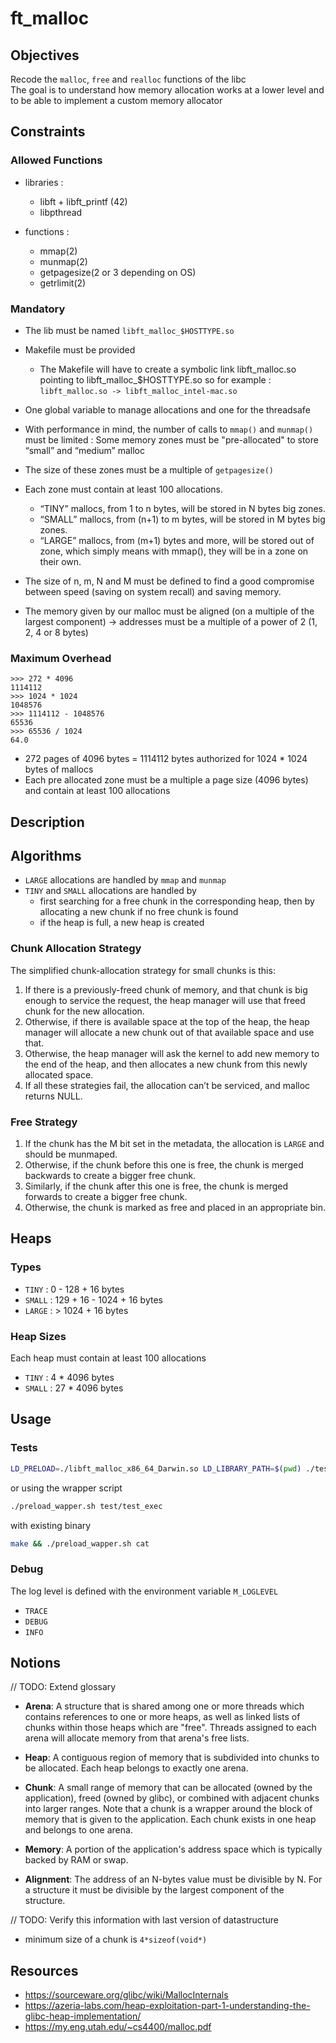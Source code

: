 # ft_malloc


## Objectives

Recode the `malloc`, `free` and `realloc` functions of the libc   
The goal is to understand how memory allocation works at a lower level and to be able to implement a custom memory allocator  


## Constraints

### Allowed Functions

- libraries :
    - libft + libft_printf (42)
    - libpthread 

- functions :
    - mmap(2)
    - munmap(2)
    - getpagesize(2 or 3 depending on OS)
    - getrlimit(2)

### Mandatory

- The lib must be named `libft_malloc_$HOSTTYPE.so`
- Makefile must be provided
    - The Makefile will have to create a symbolic link libft_malloc.so pointing to libft_malloc_$HOSTTYPE.so so for example : `libft_malloc.so -> libft_malloc_intel-mac.so`
- One global variable to manage allocations and one for the threadsafe
- With performance in mind, the number of calls to `mmap()` and `munmap()` must be limited : Some memory zones must be "pre-allocated" to store “small” and “medium” malloc
- The size of these zones must be a multiple of `getpagesize()`
- Each zone must contain at least 100 allocations.
    - “TINY” mallocs, from 1 to n bytes, will be stored in N bytes big zones.
    - “SMALL” mallocs, from (n+1) to m bytes, will be stored in M bytes big zones.
    - “LARGE” mallocs, from (m+1) bytes and more, will be stored out of zone, which simply means with mmap(), they will be in a zone on their own.
- The size of n, m, N and M must be defined to find a good compromise between speed (saving on system recall) and saving memory.

- The memory given by our malloc must be aligned (on a multiple of the largest component) -> addresses must be a multiple of a power of 2 (1, 2, 4 or 8 bytes)

### Maximum Overhead

```
>>> 272 * 4096
1114112
>>> 1024 * 1024
1048576
>>> 1114112 - 1048576
65536
>>> 65536 / 1024
64.0
```

- 272 pages of 4096 bytes = 1114112 bytes authorized for 1024 * 1024 bytes of mallocs  
- Each pre allocated zone must be a multiple a page size (4096 bytes) and contain at least 100 allocations

## Description


## Algorithms

- `LARGE` allocations are handled by `mmap` and `munmap`
- `TINY` and `SMALL` allocations are handled by 
    - first searching for a free chunk in the corresponding heap, then by allocating a new chunk if no free chunk is found
    - if the heap is full, a new heap is created


### Chunk Allocation Strategy

The simplified chunk-allocation strategy for small chunks is this:     

1) If there is a previously-freed chunk of memory, and that chunk is big enough to service the request, the heap manager will use that freed chunk for the new allocation.
2) Otherwise, if there is available space at the top of the heap, the heap manager will allocate a new chunk out of that available space and use that.
3) Otherwise, the heap manager will ask the kernel to add new memory to the end of the heap, and then allocates a new chunk from this newly allocated space.
4) If all these strategies fail, the allocation can’t be serviced, and malloc returns NULL.

### Free Strategy

1) If the chunk has the M bit set in the metadata, the allocation is `LARGE` and should be munmaped.
2) Otherwise, if the chunk before this one is free, the chunk is merged backwards to create a bigger free chunk.
3) Similarly, if the chunk after this one is free, the chunk is merged forwards to create a bigger free chunk.
4) Otherwise, the chunk is marked as free and placed in an appropriate bin.


## Heaps


### Types

- `TINY` : 0 - 128 + 16 bytes
- `SMALL` : 129 + 16 - 1024 + 16 bytes
- `LARGE` : > 1024 + 16  bytes


### Heap Sizes

Each heap must contain at least 100 allocations  

- `TINY` : 4 * 4096 bytes
- `SMALL` : 27 * 4096 bytes


## Usage

### Tests
```bash
LD_PRELOAD=./libft_malloc_x86_64_Darwin.so LD_LIBRARY_PATH=$(pwd) ./test/test_exec
```

or using the wrapper script
```bash
./preload_wapper.sh test/test_exec
```

with existing binary
```bash
make && ./preload_wapper.sh cat
```

### Debug

The log level is defined with the environment variable `M_LOGLEVEL`
- `TRACE`
- `DEBUG`
- `INFO`

## Notions


// TODO: Extend glossary 
- **Arena**: A structure that is shared among one or more threads which contains references to one or more heaps, as well as linked lists of chunks within those heaps which are "free". Threads assigned to each arena will allocate memory from that arena's free lists.
- **Heap**: A contiguous region of memory that is subdivided into chunks to be allocated. Each heap belongs to exactly one arena.
- **Chunk**: A small range of memory that can be allocated (owned by the application), freed (owned by glibc), or combined with adjacent chunks into larger ranges. Note that a chunk is a wrapper around the block of memory that is given to the application. Each chunk exists in one heap and belongs to one arena.
- **Memory**: A portion of the application's address space which is typically backed by RAM or swap.

- **Alignment**: The address of an N-bytes value must be divisible by N. For a structure it must be divisible by the largest component of the structure.

// TODO: Verify this information with last version of datastructure
- minimum size of a chunk is `4*sizeof(void*)`

## Resources

- https://sourceware.org/glibc/wiki/MallocInternals
- https://azeria-labs.com/heap-exploitation-part-1-understanding-the-glibc-heap-implementation/
- https://my.eng.utah.edu/~cs4400/malloc.pdf


